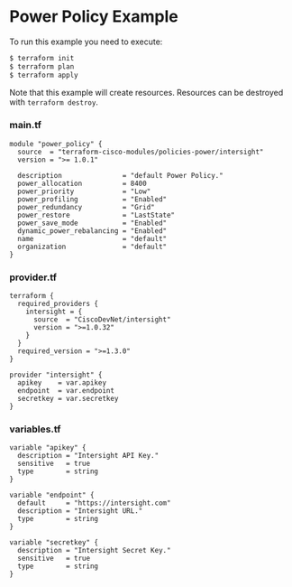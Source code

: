 <!-- BEGIN_TF_DOCS -->
# Power Policy Example

To run this example you need to execute:

```bash
$ terraform init
$ terraform plan
$ terraform apply
```

Note that this example will create resources. Resources can be destroyed with `terraform destroy`.

### main.tf
```hcl
module "power_policy" {
  source  = "terraform-cisco-modules/policies-power/intersight"
  version = ">= 1.0.1"

  description               = "default Power Policy."
  power_allocation          = 8400
  power_priority            = "Low"
  power_profiling           = "Enabled"
  power_redundancy          = "Grid"
  power_restore             = "LastState"
  power_save_mode           = "Enabled"
  dynamic_power_rebalancing = "Enabled"
  name                      = "default"
  organization              = "default"
}
```

### provider.tf
```hcl
terraform {
  required_providers {
    intersight = {
      source  = "CiscoDevNet/intersight"
      version = ">=1.0.32"
    }
  }
  required_version = ">=1.3.0"
}

provider "intersight" {
  apikey    = var.apikey
  endpoint  = var.endpoint
  secretkey = var.secretkey
}
```

### variables.tf
```hcl
variable "apikey" {
  description = "Intersight API Key."
  sensitive   = true
  type        = string
}

variable "endpoint" {
  default     = "https://intersight.com"
  description = "Intersight URL."
  type        = string
}

variable "secretkey" {
  description = "Intersight Secret Key."
  sensitive   = true
  type        = string
}
```
<!-- END_TF_DOCS -->